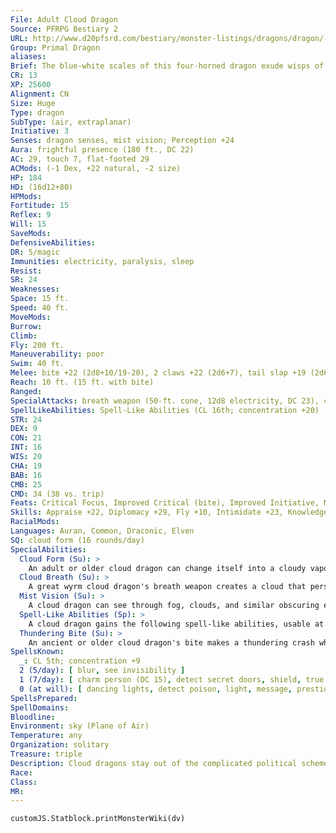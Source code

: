 ```yaml
---
File: Adult Cloud Dragon
Source: PFRPG Bestiary 2
URL: http://www.d20pfsrd.com/bestiary/monster-listings/dragons/dragon/-primal-cloud
Group: Primal Dragon
aliases: 
Brief: The blue-white scales of this four-horned dragon exude wisps of fog. The dragon's snout is short but filled with sharp teeth.
CR: 13
XP: 25600
Alignment: CN
Size: Huge
Type: dragon
SubType: (air, extraplanar)
Initiative: 3
Senses: dragon senses, mist vision; Perception +24
Aura: frightful presence (180 ft., DC 22)
AC: 29, touch 7, flat-footed 29
ACMods: (-1 Dex, +22 natural, -2 size)
HP: 184
HD: (16d12+80)
HPMods: 
Fortitude: 15
Reflex: 9
Will: 15
SaveMods: 
DefensiveAbilities: 
DR: 5/magic
Immunities: electricity, paralysis, sleep
Resist: 
SR: 24
Weaknesses: 
Space: 15 ft.
Speed: 40 ft.
MoveMods: 
Burrow: 
Climb: 
Fly: 200 ft.
Maneuverability: poor
Swim: 40 ft.
Melee: bite +22 (2d8+10/19-20), 2 claws +22 (2d6+7), tail slap +19 (2d6+10), 2 wings +19 (1d8+3)
Reach: 10 ft. (15 ft. with bite)
Ranged: 
SpecialAttacks: breath weapon (50-ft. cone, 12d8 electricity, DC 23), crush
SpellLikeAbilities: Spell-Like Abilities (CL 16th; concentration +20)  At Will-fog cloud, obscuring mist, solid fog
STR: 24
DEX: 9
CON: 21
INT: 16
WIS: 20
CHA: 19
BAB: 16
CMB: 25
CMD: 34 (38 vs. trip)
Feats: Critical Focus, Improved Critical (bite), Improved Initiative, Multiattack, Power Attack, Skill Focus (Diplomacy), Weapon Focus (bite, claws)
Skills: Appraise +22, Diplomacy +29, Fly +10, Intimidate +23, Knowledge (planes) +22, Perception +24, Sense Motive +24, Stealth +10, Survival +24, Swim +15
RacialMods: 
Languages: Auran, Common, Draconic, Elven
SQ: cloud form (16 rounds/day)
SpecialAbilities:
  Cloud Form (Su): >
    An adult or older cloud dragon can change itself into a cloudy vapor as a swift action for a number of rounds per day equal to its Hit Dice. This ability functions as gaseous form but the dragon's fly speed is unchanged.
  Cloud Breath (Su): >
    A great wyrm cloud dragon's breath weapon creates a cloud that persists in its cone shape for 1d4 rounds. Treat this cloud as a fog cloud that deals electricity damage equal to half the dragon's breath weapon damage to any creature that ends its turn still within the cloud (Reflex save halves the damage-DC equals the dragon's breath weapon save DC).
  Mist Vision (Su): >
    A cloud dragon can see through fog, clouds, and similar obscuring effects with perfect clarity.
  Spell-Like Abilities (Sp): >
    A cloud dragon gains the following spell-like abilities, usable at will (unless indicated otherwise) on reaching the listed age category. Very young-obscuring mist; Young-fog cloud; Adult-solid fog; Old-cloudkill (3/day); Ancient-wind walk; Great wyrm-storm of vengeance (1/day).
  Thundering Bite (Su): >
    An ancient or older cloud dragon's bite makes a thundering crash whenever it attacks, dealing an additional 2d6 points of sonic damage. A great wyrm's thundering bite deals an additional 4d6 sonic damage.
SpellsKnown:
  _: CL 5th; concentration +9
  2 (5/day): [ blur, see invisibility ]
  1 (7/day): [ charm person (DC 15), detect secret doors, shield, true strike ]
  0 (at will): [ dancing lights, detect poison, light, message, prestidigitation, read magic ]
SpellsPrepared: 
SpellDomains: 
Bloodline: 
Environment: sky (Plane of Air)
Temperature: any
Organization: solitary
Treasure: triple
Description: Cloud dragons stay out of the complicated political schemes and obsessions of other dragons (especially the chromatic dragons), preferring to live their lives freely and as the whim to travel strikes them. Exploration and viewing new lands from far above are the cloud dragon's greatest joy, rivaled only by speaking with new creatures and gaining exotic treasures from them. They keep lairs on high mountain peaks, but are often away on journeys of discovery, returning home only when they've claimed a new treasure that needs to be placed in safekeeping back home.
Race: 
Class: 
MR: 
---
```

```dataviewjs
customJS.Statblock.printMonsterWiki(dv)
```
